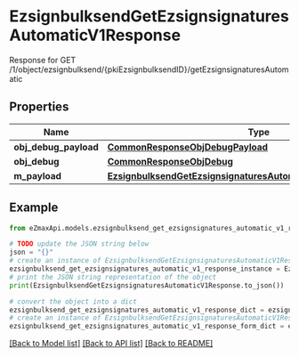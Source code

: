 # EzsignbulksendGetEzsignsignaturesAutomaticV1Response

Response for GET /1/object/ezsignbulksend/{pkiEzsignbulksendID}/getEzsignsignaturesAutomatic

## Properties

Name | Type | Description | Notes
------------ | ------------- | ------------- | -------------
**obj_debug_payload** | [**CommonResponseObjDebugPayload**](CommonResponseObjDebugPayload.md) |  | 
**obj_debug** | [**CommonResponseObjDebug**](CommonResponseObjDebug.md) |  | [optional] 
**m_payload** | [**EzsignbulksendGetEzsignsignaturesAutomaticV1ResponseMPayload**](EzsignbulksendGetEzsignsignaturesAutomaticV1ResponseMPayload.md) |  | 

## Example

```python
from eZmaxApi.models.ezsignbulksend_get_ezsignsignatures_automatic_v1_response import EzsignbulksendGetEzsignsignaturesAutomaticV1Response

# TODO update the JSON string below
json = "{}"
# create an instance of EzsignbulksendGetEzsignsignaturesAutomaticV1Response from a JSON string
ezsignbulksend_get_ezsignsignatures_automatic_v1_response_instance = EzsignbulksendGetEzsignsignaturesAutomaticV1Response.from_json(json)
# print the JSON string representation of the object
print(EzsignbulksendGetEzsignsignaturesAutomaticV1Response.to_json())

# convert the object into a dict
ezsignbulksend_get_ezsignsignatures_automatic_v1_response_dict = ezsignbulksend_get_ezsignsignatures_automatic_v1_response_instance.to_dict()
# create an instance of EzsignbulksendGetEzsignsignaturesAutomaticV1Response from a dict
ezsignbulksend_get_ezsignsignatures_automatic_v1_response_form_dict = ezsignbulksend_get_ezsignsignatures_automatic_v1_response.from_dict(ezsignbulksend_get_ezsignsignatures_automatic_v1_response_dict)
```
[[Back to Model list]](../README.md#documentation-for-models) [[Back to API list]](../README.md#documentation-for-api-endpoints) [[Back to README]](../README.md)


